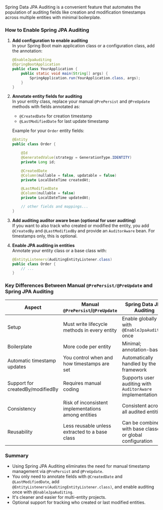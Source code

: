 Spring Data JPA Auditing is a convenient feature that automates the population of auditing fields like creation and modification timestamps across multiple entities with minimal boilerplate.

### How to Enable Spring JPA Auditing

1. **Add configuration to enable auditing**  
   In your Spring Boot main application class or a configuration class, add the annotation:
   ```java
   @EnableJpaAuditing
   @SpringBootApplication
   public class YourApplication {
       public static void main(String[] args) {
           SpringApplication.run(YourApplication.class, args);
       }
   }
   ```

2. **Annotate entity fields for auditing**  
   In your entity class, replace your manual `@PrePersist` and `@PreUpdate` methods with fields annotated as:

    - `@CreatedDate` for creation timestamp
    - `@LastModifiedDate` for last update timestamp

   Example for your `Order` entity fields:
   ```java
   @Entity
   public class Order {

       @Id
       @GeneratedValue(strategy = GenerationType.IDENTITY)
       private Long id;

       @CreatedDate
       @Column(nullable = false, updatable = false)
       private LocalDateTime createdAt;

       @LastModifiedDate
       @Column(nullable = false)
       private LocalDateTime updatedAt;

       // other fields and mappings...
   }
   ```

3. **Add auditing auditor aware bean (optional for user auditing)**  
   If you want to also track who created or modified the entity, you add `@CreatedBy` and `@LastModifiedBy` and provide an `AuditorAware` bean. For timestamps only, this is optional.

4. **Enable JPA auditing in entities**  
   Annotate your entity class or a base class with:
   ```java
   @EntityListeners(AuditingEntityListener.class)
   public class Order {
       // ...
   }
   ```

### Key Differences Between Manual `@PrePersist/@PreUpdate` and Spring JPA Auditing

| Aspect                        | Manual `@PrePersist`/`@PreUpdate`                 | Spring Data JPA Auditing                                   |
|-------------------------------|--------------------------------------------------|------------------------------------------------------------|
| Setup                        | Must write lifecycle methods in every entity     | Enable globally with `@EnableJpaAuditing` once             |
| Boilerplate                  | More code per entity                              | Minimal; annotation-based                                  |
| Automatic timestamp updates   | You control when and how timestamps are set      | Automatically handled by the framework                      |
| Support for createdBy/modifiedBy | Requires manual coding                            | Supports user auditing with `AuditorAware` implementation  |
| Consistency                  | Risk of inconsistent implementations among entities | Consistent across all audited entities                      |
| Reusability                  | Less reusable unless extracted to a base class   | Can be combined with base classes or global configuration   |

### Summary

- Using Spring JPA Auditing eliminates the need for manual timestamp management via `@PrePersist` and `@PreUpdate`.
- You only need to annotate fields with `@CreatedDate` and `@LastModifiedDate`, add `@EntityListeners(AuditingEntityListener.class)`, and enable auditing once with `@EnableJpaAuditing`.
- It's cleaner and easier for multi-entity projects.
- Optional support for tracking who created or last modified entities.
